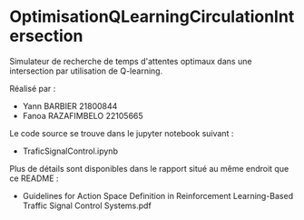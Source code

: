 # OptimisationQLearningCirculationIntersection

Simulateur de recherche de temps d'attentes optimaux dans une intersection par utilisation de Q-learning.

Réalisé par :
- Yann BARBIER 21800844
- Fanoa RAZAFIMBELO 22105665

Le code source se trouve dans le jupyter notebook suivant :
- TraficSignalControl.ipynb

Plus de détails sont disponibles dans le rapport situé au même endroit que ce README :
- Guidelines for Action Space Definition in Reinforcement Learning-Based Traffic Signal Control Systems.pdf

